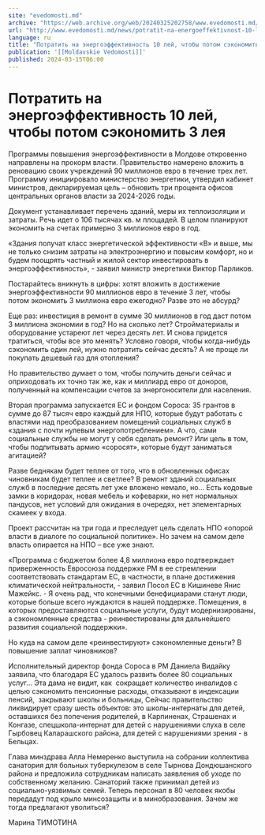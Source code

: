 ```yaml
---
site: "evedomosti.md"
archive: "https://web.archive.org/web/20240325202758/www.evedomosti.md/news/potratit-na-energoeffektivnost-10-lej-chtoby-potom-sekonomit"
url: "http://www.evedomosti.md/news/potratit-na-energoeffektivnost-10-lej-chtoby-potom-sekonomit"
language: ru
title: "Потратить на энергоэффективность 10 лей, чтобы потом сэкономить 3 лея"
publication: '[[Moldavskie Vedomosti]]'
published: 2024-03-15T06:00
---
```


# Потратить на энергоэффективность 10 лей, чтобы потом сэкономить 3 лея

Программы повышения энергоэффективности в Молдове откровенно направлены на прокорм власти. Правительство намерено вложить в реновацию своих учреждений 90 миллионов евро в течение трех лет. Программу инициировало министерство энергетики, утвердил кабинет министров, декларируемая цель – обновить три процента офисов центральных органов власти за 2024-2026 годы.

Документ устанавливает перечень зданий, меры их теплоизоляции и затраты. Речь идет о 106 тысячах кв. м площадей. В целом планируют экономить на счетах примерно 3 миллионов евро в год.

«Здания получат класс энергетической эффективности «В» и выше, мы не только снизим затраты на электроэнергию и повысим комфорт, но и будем поощрять частный и жилой сектор инвестировать в энергоэффективность», - заявил министр энергетики Виктор Парликов.

Постарайтесь вникнуть в цифры: хотят вложить в достижение энергоэффективности 90 миллионов евро в течение 3 лет, чтобы потом экономить 3 миллиона евро ежегодно? Разве это не абсурд?

Еще раз: инвестиция в ремонт в сумме 30 миллионов в год даст потом 3 миллиона экономии в год? Но на сколько лет? Стройматериалы и оборудование устареют лет через десять лет. И снова придется тратиться, чтобы все это менять? Условно говоря, чтобы когда-нибудь сэкономить один лей, нужно потратить сейчас десять? А не проще ли покупать дешевый газ для отопления?

Но правительство думает о том, чтобы получить деньги сейчас и оприходовать их точно так же, как и миллиард евро от доноров, полученный на компенсации счетов за энергоносители для населения.

Вторая программа запускается ЕС и фондом Сороса: 35 грантов в сумме до 87 тысяч евро каждый для НПО, которые будут работать с властями над преобразованием помещений социальных служб в «здания с почти нулевым энергопотреблением». А что, сами социальные службы не могут у себя сделать ремонт? Или цель в том, чтобы подпитывать армию «соросят», которые будут заниматься агитацией?

Разве беднякам будет теплее от того, что в обновленных офисах чиновникам будет теплее и светлее? В ремонт зданий социальных служб в последние десять лет уже вложено немало, но… Есть кодовые замки в коридорах, новая мебель и кофеварки, но нет нормальных пандусов, нет условий для ожидания в очередях, нет элементарных скамеек у входа.

Проект рассчитан на три года и преследует цель сделать НПО «опорой власти в диалоге по социальной политике». Но зачем на самом деле власть опирается на НПО – все уже знают.

«Программа с бюджетом более 4,8 миллиона евро подтверждает приверженность Евросоюза поддержке РМ в ее стремлении соответствовать стандартам ЕС, в частности, в плане достижения климатической нейтральности, - заявил Посол ЕС в Кишиневе Янис Мажейкс. - Я очень рад, что конечными бенефициарами станут люди, которые больше всего нуждаются в нашей поддержке. Помещения, в которых предоставляются социальные услуги, будут модернизированы, а сэкономленные средства - реинвестированы для дальнейшего развития социальной поддержки».

Но куда на самом деле «реинвестируют» сэкономленные деньги? В повышение заплат чиновников?

Исполнительный директор фонда Сороса в РМ Даниела Видайку заявила, что благодаря ЕС удалось развить более 80 социальных услуг… Эта дама не видит, как  сокращает количество инвалидов с целью сэкономить пенсионные расходы, отказывают в индексации пенсий,  закрывают школы и больницы, Сейчас правительство ликвидирует сразу шесть объектов: это школы-интернаты для детей, оставшихся без попечения родителей, в Карпиненах, Страшенах и Конгазе, спецшкола-интернат для детей с нарушениями слуха в селе Гырбовец Каларашского района, для детей с нарушениями зрения - в Бельцах.

Глава минздрава Алла Немеренко выступила на собрании коллектива санатория для больных туберкулезом в селе Тырнова Дондюшанского района и предложила сотрудникам написать заявления об уходе по собственному желанию. Санаторий также принимал детей из социально-уязвимых семей. Теперь персонал в 80 человек якобы передадут под крыло минсозащиты и в минобразования. Зачем же тогда предлагают уволиться?

Марина ТИМОТИНА